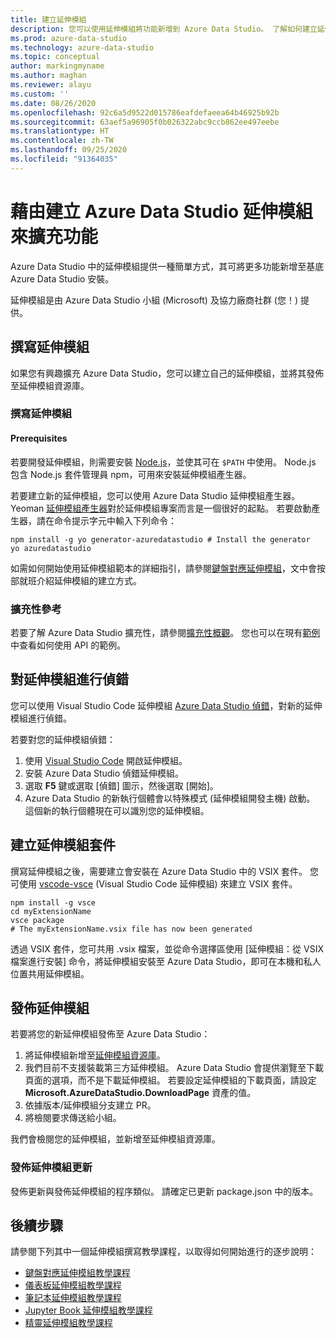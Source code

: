 ```yaml
---
title: 建立延伸模組
description: 您可以使用延伸模組將功能新增到 Azure Data Studio。 了解如何建立延伸模組，以及將其發佈到延伸模組資源庫。
ms.prod: azure-data-studio
ms.technology: azure-data-studio
ms.topic: conceptual
author: markingmyname
ms.author: maghan
ms.reviewer: alayu
ms.custom: ''
ms.date: 08/26/2020
ms.openlocfilehash: 92c6a5d9522d015786eafdefaeea64b46925b92b
ms.sourcegitcommit: 63aef5a96905f0b026322abc9ccb862ee497eebe
ms.translationtype: HT
ms.contentlocale: zh-TW
ms.lasthandoff: 09/25/2020
ms.locfileid: "91364035"
---
```

# <a name="extend-functionality-by-creating-azure-data-studio-extensions"></a>藉由建立 Azure Data Studio 延伸模組來擴充功能

Azure Data Studio 中的延伸模組提供一種簡單方式，其可將更多功能新增至基底 Azure Data Studio 安裝。

延伸模組是由 Azure Data Studio 小組 (Microsoft) 及協力廠商社群 (您！) 提供。

## <a name="author-an-extension"></a>撰寫延伸模組

如果您有興趣擴充 Azure Data Studio，您可以建立自己的延伸模組，並將其發佈至延伸模組資源庫。

### <a name="write-an-extension"></a>撰寫延伸模組

#### <a name="prerequisites"></a>Prerequisites

若要開發延伸模組，則需要安裝 [Node.js](https://nodejs.org/)，並使其可在 `$PATH` 中使用。 Node.js 包含 Node.js 套件管理員 npm，可用來安裝延伸模組產生器。

若要建立新的延伸模組，您可以使用 Azure Data Studio 延伸模組產生器。 Yeoman [延伸模組產生器](https://www.npmjs.com/package/generator-azuredatastudio)對於延伸模組專案而言是一個很好的起點。 若要啟動產生器，請在命令提示字元中輸入下列命令：

```console
npm install -g yo generator-azuredatastudio # Install the generator
yo azuredatastudio
```

如需如何開始使用延伸模組範本的詳細指引，請參閱[鍵盤對應延伸模組](keymap-extension.md)，文中會按部就班介紹延伸模組的建立方式。

### <a name="extensibility-references"></a>擴充性參考

若要了解 Azure Data Studio 擴充性，請參閱[擴充性概觀](../extensibility.md)。 您也可以在現有[範例](https://github.com/Microsoft/azuredatastudio/tree/main/samples)中查看如何使用 API 的範例。

## <a name="debug-an-extension"></a>對延伸模組進行偵錯

您可以使用 Visual Studio Code 延伸模組 [Azure Data Studio 偵錯](https://github.com/kevcunnane/sqlops-debug)，對新的延伸模組進行偵錯。

若要對您的延伸模組偵錯：

1. 使用 [Visual Studio Code](https://code.visualstudio.com/) 開啟延伸模組。
2. 安裝 Azure Data Studio 偵錯延伸模組。
3. 選取 **F5** 鍵或選取 [偵錯] 圖示，然後選取 [開始]。
4. Azure Data Studio 的新執行個體會以特殊模式 (延伸模組開發主機) 啟動。 這個新的執行個體現在可以識別您的延伸模組。

## <a name="create-an-extension-package"></a>建立延伸模組套件

撰寫延伸模組之後，需要建立會安裝在 Azure Data Studio 中的 VSIX 套件。 您可使用 [vscode-vsce](https://github.com/Microsoft/vscode-vsce) (Visual Studio Code 延伸模組) 來建立 VSIX 套件。

```console
npm install -g vsce
cd myExtensionName
vsce package
# The myExtensionName.vsix file has now been generated
```

透過 VSIX 套件，您可共用 .vsix 檔案，並從命令選擇區使用 [延伸模組：從 VSIX 檔案進行安裝] 命令，將延伸模組安裝至 Azure Data Studio，即可在本機和私人位置共用延伸模組。

## <a name="publish-an-extension"></a>發佈延伸模組

若要將您的新延伸模組發佈至 Azure Data Studio：

1. 將延伸模組新增至[延伸模組資源庫](https://github.com/Microsoft/azuredatastudio/blob/release/extensions/extensionsGallery.json)。
2. 我們目前不支援裝載第三方延伸模組。 Azure Data Studio 會提供瀏覽至下載頁面的選項，而不是下載延伸模組。 若要設定延伸模組的下載頁面，請設定 **Microsoft.AzureDataStudio.DownloadPage** 資產的值。
3. 依據版本/延伸模組分支建立 PR。
4. 將檢閱要求傳送給小組。

我們會檢閱您的延伸模組，並新增至延伸模組資源庫。

### <a name="publish-extension-updates"></a>發佈延伸模組更新

發佈更新與發佈延伸模組的程序類似。 請確定已更新 package.json 中的版本。

## <a name="next-steps"></a>後續步驟

請參閱下列其中一個延伸模組撰寫教學課程，以取得如何開始進行的逐步說明：

- [鍵盤對應延伸模組教學課程](keymap-extension.md)
- [儀表板延伸模組教學課程](dashboard-extension.md)
- [筆記本延伸模組教學課程](notebook-extension.md)
- [Jupyter Book 延伸模組教學課程](jupyter-book-extension.md)
- [精靈延伸模組教學課程](wizard-extension.md)
